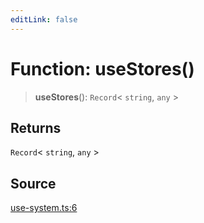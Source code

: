 ```yaml
---
editLink: false
---
```


# Function: useStores()

> **useStores**(): `Record`\< `string`, `any` \>

## Returns

`Record`\< `string`, `any` \>

## Source

[use-system.ts:6](https://github.com/directus/directus/blob/7789a6c53/packages/composables/src/use-system.ts#L6)
